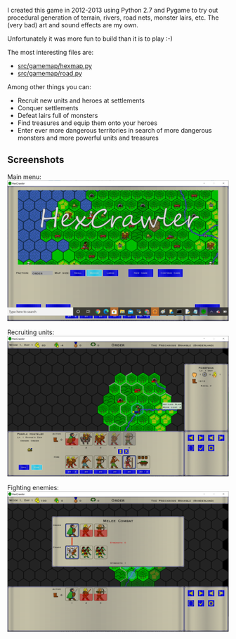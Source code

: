 I created this game in 2012-2013 using Python 2.7 and Pygame to try out procedural generation of terrain, rivers, road nets, monster lairs, etc. The (very bad) art and sound effects are my own.

Unfortunately it was more fun to build than it is to play :-) 

The most interesting files are:
* [src/gamemap/hexmap.py](https://github.com/cfmcdonald-78/Hexcrawler/blob/master/src/gamemap/hexmap.py)
* [src/gamemap/road.py](https://github.com/cfmcdonald-78/Hexcrawler/blob/master/src/gamemap/road.py)

Among other things you can:
* Recruit new units and heroes at settlements
* Conquer settlements
* Defeat lairs full of monsters
* Find treasures and equip them onto your heroes
* Enter ever more dangerous territories in search of more dangerous monsters and more powerful units and treasures

## Screenshots
Main menu:
![Main menu](https://github.com/cfmcdonald-78/Hexcrawler/blob/master/src/images/mainmenu.png)

Recruiting units:
![Recruiting units](https://github.com/cfmcdonald-78/Hexcrawler/blob/master/src/images/recruiting.png)

Fighting enemies:
![Fighting enemies](https://github.com/cfmcdonald-78/Hexcrawler/blob/master/src/images/combat.png)
